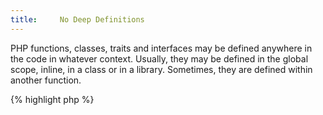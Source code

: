 ```yaml
---
title:     No Deep Definitions
---
```


PHP functions, classes, traits and interfaces may be defined anywhere in the code in whatever context. Usually, they may be defined in the global scope, inline, in a class or in a library. Sometimes, they are defined within another function. 

{% highlight php %}
<?php
function usualDefinition() {
	/* Do something */
	function deepDefinedFunction() {
		
	}

	/* Do something */
}

usualDefinition();
// only possible after calling the previous
deepDefinedFunction();

{% endhighlight %}


Deep definitions will create a structure in the upper level of the current namespace - be it global or specific namespace - and still has to provide a unique name to it. However, what with them being buried within the code, they are more difficult to find.

One time use function should be created as closures, so as to avoid polluting the global namespace. Shared functions, such as callback for PHP native functions, should be gathered in a library, for easy inclusion and reuse. 

Structures like `class`, `interface` or `trait` should be created in the upper level of their namespace, each in their own file. 

Constants may optionally be included in this rule. 

Deep definition should not be confused with conditional definition: conditional definition will happen in the global space, inside a _if...then_ structure, and not within a function or method, like deep definition. 

It is recommended to avoid deep definitions.


### Rule Details

This rule applies to:

* functions
* classes
* interfaces
* traits
* constants (optionaly)

This rule doesn't apply to

* closures



#### Options

* Constants: they may be included in this rule, when constants are used to represent literal values. When they are used for state, like use-once-only functions, this option must be used.



